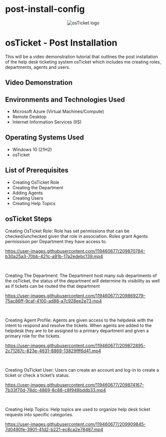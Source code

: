 # post-install-config

<p align="center">
<img src="https://i.imgur.com/Clzj7Xs.png" alt="osTicket logo"/>
</p>

<h1>osTicket - Post Installation</h1>
This will be a video demonstration tutorial that outlines the post installation of the help desk ticketing system osTicket which includes me creating roles, departments, agents and users.<br />


<h2>Video Demonstration</h2>



<h2>Environments and Technologies Used</h2>

- Microsoft Azure (Virtual Machines/Compute)
- Remote Desktop
- Internet Information Services (IIS)

<h2>Operating Systems Used </h2>

- Windows 10</b> (21H2)
- osTicket

<h2>List of Prerequisites</h2>

- Creating OsTicket Role
- Creating the Department
- Adding Agents
- Creating Users
- Creating Help Topics

<h2>osTicket Steps</h2>

<p> Creating OsTicket Role:  Role has set permissions that can be checked/unchecked given that role in association. Roles grant Agents permissison per Department they have access to.


https://user-images.githubusercontent.com/119460677/209870784-b30a25a3-70bb-421c-a91b-17a2edebc139.mp4


</p>
<p>
 
</p>
<br />

<p> Creating The Department: The Department host many sub departments of the osTicket, the status of the department will determine its visibility as well as if tickets can be routed the that department

https://user-images.githubusercontent.com/119460677/209869279-75ac86ff-9caf-4100-ad88-a7c928ee2e73.mp4


</p>
<p>
 
</p>
<br />

<p> Creating Agent Profile: Agents are given access to the helpdesk with the intent to respond and resolve the tickets. When agents are added to the helpdesk they are to be assigned to a primary department and given a primary role for the tickets.


https://user-images.githubusercontent.com/119460677/209872895-2c71267c-823e-4631-8869-13829fff6d41.mp4


</p>
<br />

 <p> Creating OsTicket User: Users can create an account and log-in to create a ticket or check a ticket’s status.



https://user-images.githubusercontent.com/119460677/209874167-7b33f70d-78dc-4869-8c88-c8f948bddb33.mp4


 
 </p>
<br />
 <p> Creating Help Topics: Help topics are used to organize help desk ticket requests into specific categories.


https://user-images.githubusercontent.com/119460677/209909845-7d0490fe-3901-41d2-b221-ec8ca2e78487.mp4


<br />
